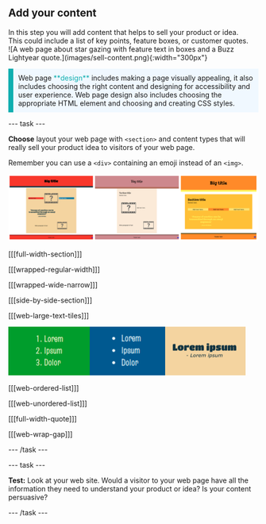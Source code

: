 ## Add your content

<div style="display: flex; flex-wrap: wrap">
<div style="flex-basis: 200px; flex-grow: 1; margin-right: 15px;">
In this step you will add content that helps to sell your product or idea. This could include a list of key points, feature boxes, or customer quotes. 
</div>
<div>
![A web page about star gazing with feature text in boxes and a Buzz Lightyear quote.](images/sell-content.png){:width="300px"}
</div>
</div>

<p style="border-left: solid; border-width:10px; border-color: #0faeb0; background-color: aliceblue; padding: 10px;">
Web page <span style="color: #0faeb0">**design**</span> includes making a page visually appealing, it also includes choosing the right content and designing for accessibility and user experience. Web page design also includes choosing the appropriate HTML element and choosing and creating CSS styles. 
</p>

--- task ---

**Choose** layout your web page with `<section>` and content types that will really sell your product idea to visitors of your web page. 

Remember you can use a `<div>` containing an emoji instead of an `<img>`.

![An example strip containing an ordered list, unordered list and quote.](images/example-layouts.png)

[[[full-width-section]]]

[[[wrapped-regular-width]]]

[[[wrapped-wide-narrow]]]

[[[side-by-side-section]]]

[[[web-large-text-tiles]]]

![An example strip containing an ordered list, unordered list and quote.](images/list-quote-example.png)

[[[web-ordered-list]]]

[[[web-unordered-list]]]

[[[full-width-quote]]]

[[[web-wrap-gap]]]

--- /task ---

--- task ---

**Test:** Look at your web site. Would a visitor to your web page have all the information they need to understand your product or idea? Is your content persuasive?

--- /task ---
